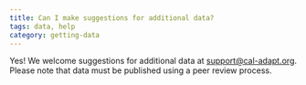 ```yaml
---
title: Can I make suggestions for additional data?
tags: data, help
category: getting-data
---
```


Yes! We welcome suggestions for additional data at <support@cal-adapt.org>. Please note that data must be published using a peer review process.
